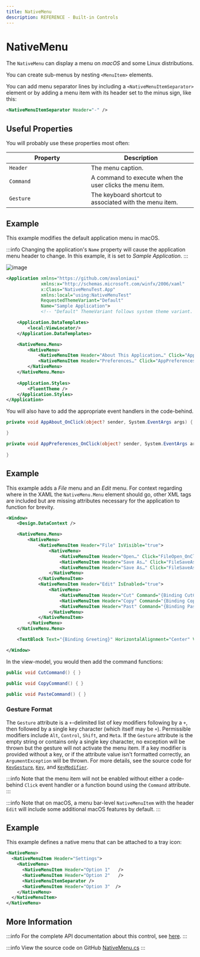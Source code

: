 ```yaml
---
title: NativeMenu
description: REFERENCE - Built-in Controls
---
```


# NativeMenu

The `NativeMenu` can display a menu on _macOS_ and some Linux distributions.

You can create sub-menus by nesting `<MenuItem>` elements.

You can add menu separator lines by including a `<NativeMenuItemSeparator>` element or by adding a menu item with its header set to the minus sign, like this:

```xml
<NativeMenuItemSeparator Header="-" />
```

## Useful Properties

You will probably use these properties most often:

<table>
  <thead>
    <tr><th width="204">Property</th><th>Description</th></tr>
  </thead>
  <tbody>
    <tr><td><code>Header</code></td><td>The menu caption.</td></tr>
    <tr><td><code>Command</code></td><td>A command to execute when the user clicks the menu item.</td></tr>
    <tr><td><code>Gesture</code></td><td>The keyboard shortcut to associated with the menu item.</td></tr>
  </tbody>
</table>

## Example

This example modifies the default application menu in macOS.

:::info
Changing the application's `Name` property will cause the application menu header to change. In this example, it is set to *Sample Application*.
:::

![image](https://github.com/user-attachments/assets/d30bab47-f133-4f79-9bdb-d4fb4569ed61)

```xml
<Application xmlns="https://github.com/avaloniaui"
             xmlns:x="http://schemas.microsoft.com/winfx/2006/xaml"
             x:Class="NativeMenuTest.App"
             xmlns:local="using:NativeMenuTest"
             RequestedThemeVariant="Default"
             Name="Sample Application">
             <!-- "Default" ThemeVariant follows system theme variant. "Dark" or "Light" are other available options. -->

    <Application.DataTemplates>
        <local:ViewLocator/>
    </Application.DataTemplates>

    <NativeMenu.Menu>
        <NativeMenu>
            <NativeMenuItem Header="About This Application…" Click="AppAbout_OnClick" />
            <NativeMenuItem Header="Preferences…" Click="AppPreferences_OnClick" />
        </NativeMenu>
    </NativeMenu.Menu>
  
    <Application.Styles>
        <FluentTheme />
    </Application.Styles>
</Application>
```

You will also have to add the appropriate event handlers in the code-behind.

```C#
private void AppAbout_OnClick(object? sender, System.EventArgs args) {

}

private void AppPreferences_OnClick(object? sender, System.EventArgs args) {
    
}
```

## Example

This example adds a *File* menu and an *Edit* menu. For context regarding where in the XAML the `NativeMenu.Menu` element should go, other XML tags are included but are missing attributes necessary for the application to function for brevity.

```Xml
<Window>
    <Design.DataContext />

    <NativeMenu.Menu>
        <NativeMenu>
            <NativeMenuItem Header="File" IsVisible="true">
                <NativeMenu>                    
                    <NativeMenuItem Header="Open…" Click="FileOpen_OnClick" Gesture="Meta+O" />
                    <NativeMenuItem Header="Save As…" Click="FileSaveAs_OnClick" Gesture="Meta+Shift+S" />
                    <NativeMenuItem Header="Save As…" Click="FileSaveAs_OnClick" Gesture="Meta+A" />
                </NativeMenu>
            </NativeMenuItem>
            <NativeMenuItem Header="Edit" IsEnabled="true">
                <NativeMenu>
                    <NativeMenuItem Header="Cut" Command="{Binding CutCommand}" Gesture="Meta+X" />
                    <NativeMenuItem Header="Copy" Command="{Binding CopyCommand}" Gesture="Meta+C" />
                    <NativeMenuItem Header="Past" Command="{Binding PasteCommand}" Gesture="Meta+V" />
                </NativeMenu>
            </NativeMenuItem>
        </NativeMenu>
    </NativeMenu.Menu>

    <TextBlock Text="{Binding Greeting}" HorizontalAlignment="Center" VerticalAlignment="Center"/>

</Window>
```

In the view-model, you would then add the command functions:

```C#
public void CutCommand() { }

public void CopyCommand() { }

public void PasteCommand() { }
```

### Gesture Format

The `Gesture` attribute is a `+`-delimited list of key modifiers following by a `+`, then followed by a single key character (which itself may be `+`). Permissible modifiers include `Alt`, `Control`, `Shift`, and `Meta`. If the `Gesture` attribute is the empty string or contains only a single key character, no exception will be thrown but the gesture will not activate the menu item. If a key modifier is provided without a key, or if the attribute value isn't formatted correctly, an `ArgumentException` will be thrown. For more details, see the source code for [`KeyGesture`](https://github.com/AvaloniaUI/Avalonia/blob/master/src/Avalonia.Base/Input/KeyGesture.cs), [`Key`](https://github.com/AvaloniaUI/Avalonia/blob/master/src/Avalonia.Base/Input/Key.cs), and [`KeyModifier`](https://github.com/AvaloniaUI/Avalonia/blob/master/src/Avalonia.Base/Input/IKeyboardDevice.cs).

:::info
Note that the menu item will not be enabled without either a code-behind `Click` event handler or a function bound using the `Command` attribute.
:::

:::info
Note that on macOS, a menu bar-level `NativeMenuItem` with the header `Edit` will include some additional macOS features by default.
:::

## Example

This example defines a native menu that can be attached to a tray icon:

```xml
<NativeMenu>
  <NativeMenuItem Header="Settings">
    <NativeMenu>
      <NativeMenuItem Header="Option 1"   />
      <NativeMenuItem Header="Option 2"   />
      <NativeMenuItemSeparator />
      <NativeMenuItem Header="Option 3"  />
    </NativeMenu>
  </NativeMenuItem>
</NativeMenu>
```

## More Information

:::info
For the complete API documentation about this control, see [here](http://reference.avaloniaui.net/api/Avalonia.Controls/NativeMenu/).
:::

:::info
View the source code on GitHub [NativeMenu.cs](https://github.com/AvaloniaUI/Avalonia/blob/master/src/Avalonia.Controls/NativeMenu.cs)
:::
